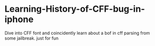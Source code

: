 # Learning-History-of-CFF-bug-in-iphone
Dive into CFF font and coincidently learn about a bof in cff parsing from some jailbreak. just for fun
